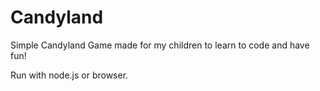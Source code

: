# Candyland
Simple Candyland Game made for my children to learn to code and have fun!

Run with node.js or browser.
